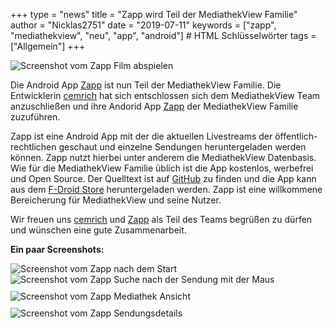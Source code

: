 +++
type = "news"
title = "Zapp wird Teil der MediathekView Familie"
author = "Nicklas2751"
date = "2019-07-11"
keywords = ["zapp", "mediathekview", "neu", "app", "android"] # HTML Schlüsselwörter
tags = ["Allgemein"]
+++

![Screenshot vom Zapp Film abspielen](/images/news/Screenshot_FilmAbgespielt_Zapp_20190711.png)

Die Android App [Zapp](https://f-droid.org/de/packages/de.christinecoenen.code.zapp/) ist nun Teil der MediathekView Familie.
Die Entwicklerin [cemrich](https://github.com/cemrich/) hat sich entschlossen sich dem MediathekView Team anzuschließen und ihre Andorid App [Zapp](https://f-droid.org/de/packages/de.christinecoenen.code.zapp/) der MediathekView Familie zuzuführen.

Zapp ist eine Android App mit der die aktuellen Livestreams der öffentlich-rechtlichen geschaut und einzelne Sendungen heruntergeladen werden können. Zapp nutzt hierbei unter anderem die MediathekView Datenbasis.
Wie für die MediathekView Familie üblich ist die App kostenlos, werbefrei und Open Source.
Der Quelltext ist auf [GitHub](https://github.com/mediathekview/zapp) zu finden und die App kann aus dem [F-Droid Store](https://f-droid.org/de/packages/de.christinecoenen.code.zapp/) heruntergeladen werden. Zapp ist eine willkommene Bereicherung für MediathekView und seine Nutzer.

Wir freuen uns [cemrich](https://github.com/cemrich) und [Zapp](https://f-droid.org/de/packages/de.christinecoenen.code.zapp/) als Teil des Teams begrüßen zu dürfen und wünschen eine gute Zusammenarbeit.

**Ein paar Screenshots:**

<div class="row">
    <div class="col-md-6 col-xs-12">
        <img src="/images/news/Screenshot_Zapp_NachStart_20190711.png" alt="Screenshot vom Zapp nach dem Start" />
    </div>
    <div class="col-md-6 col-xs-12">
        <img src="/images/news/Screenshot_SendungSuchen_Zapp.png" alt="Screenshot vom Zapp Suche nach der Sendung mit der Maus"/>
    </div>
</div>
<div class="row">
    <div class="col-md-6 col-xs-12">
        <img src="/images/news/Screenshot_Mediathek_Zapp_20190711.png" alt="Screenshot vom Zapp Mediathek Ansicht" style="margin-top: 10px;" />
    </div>
    <div class="col-md-6 col-xs-12">
        <img src="/images/news/Screenshot_Sendungsdetails_Zapp_20190711.png" alt="Screenshot vom Zapp Sendungsdetails" style="margin-top: 10px;" />
    </div>
</div>
